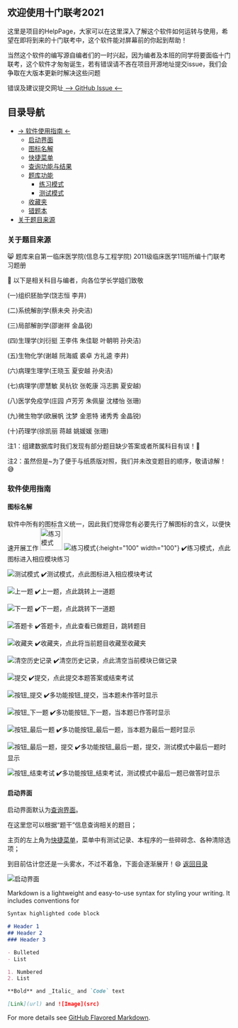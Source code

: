 ## 欢迎使用十门联考2021

这里是项目的HelpPage，大家可以在这里深入了解这个软件如何运转与使用，希望在即将到来的十门联考中，这个软件能对屏幕前的你起到帮助！

当然这个软件的编写源自编者们的一时兴起，因为编者及本班的同学将要面临十门联考，这个软件才匆匆诞生，若有错误请不吝在项目开源地址提交issue，我们会争取在大版本更新时解决这些问题

错误及建议提交网址[  --> GitHub Issue <--](https://github.com/jerryzuo0214/Integrated_Examination_Of_Ten_Subjects_WMU/issues)

## 目录导航
* [-> 软件使用指南 <-](#软件使用指南)
    * [启动界面](#启动界面)
    * [图标名解](#图标名解)
    * [快捷菜单](#快捷菜单)
    * [查询功能与结果](#查询功能与结果)
    * [题库功能](#题库功能)
      * [练习模式](#练习模式)
      * [测试模式](#测试模式)
    * [收藏夹](#收藏夹)
    * [错题本](#错题本)
* [关于题目来源](#关于题目来源)


### 关于题目来源

:smile_cat: 题库来自第一临床医学院(信息与工程学院)  2011级临床医学11班所编十门联考习题册

:clap: 以下是相关科目与编者，向各位学长学姐们致敬

(一)组织胚胎学(饶志恒 李井)

(二)系统解剖学(蔡未央 孙央洁)

(三)局部解剖学(邵谢祥 金晶锐)

(四)生理学(刘衍挺 王李伟 朱佳聪 叶朝明 孙央洁)

(五)生物化学(谢越 阮海威 裘卓 方礼逵 李井)

(六)病理生理学(王晓玉 夏安越 孙央洁)

(七)病理学(廖慧敏 吴杭钦 张乾康 冯志鹏 夏安越)

(八)医学免疫学(庄园 卢芳芳 朱佩鋆 沈楼怡 张珊)

(九)微生物学(欧展帆 沈梦 金恩特 诸秀秀 金晶锐)

(十)药理学(徐凯丽 蒋越 姚媛媛 张珊)

注1：组建数据库时我们发现有部分题目缺少答案或者所属科目有误！:eyes:

注2：虽然但是~为了便于与纸质版对照，我们并未改变题目的顺序，敬请谅解！:sweat_smile:

### 软件使用指南
#### 图标名解

软件中所有的图标含义统一，因此我们觉得您有必要先行了解图标的含义，以便快速开展工作
<img src="https://s3.ax1x.com/2021/01/26/sjUQ78.png" width="50" alt="练习模式"/>
![练习模式](https://s3.ax1x.com/2021/01/26/sjUQ78.png){:height="100" width="100"} :heavy_check_mark:练习模式，点此图标进入相应模块练习

![测试模式](https://s3.ax1x.com/2021/01/26/sjUCm6.png) :heavy_check_mark:测试模式，点此图标进入相应模块考试

![上一题](https://s3.ax1x.com/2021/01/26/sjNHmV.png) :heavy_check_mark:上一题，点此跳转上一道题

![下一题](https://s3.ax1x.com/2021/01/26/sjUEfH.png) :heavy_check_mark:下一题，点此跳转下一道题

![答题卡](https://s3.ax1x.com/2021/01/26/sjU8hQ.png) :heavy_check_mark:答题卡，点此查看已做题目，跳转题目

![收藏夹](https://s3.ax1x.com/2021/01/26/sjNbwT.png) :heavy_check_mark:收藏夹，点此将当前题目收藏至收藏夹

![清空历史记录](https://s3.ax1x.com/2021/01/26/sjNTO0.png) :heavy_check_mark:清空历史记录，点此清空当前模块已做记录

![提交](https://s3.ax1x.com/2021/01/26/sjUnXt.png) :heavy_check_mark:提交，点此提交本题答案或结束考试

![按钮_提交](https://s3.ax1x.com/2021/01/26/sjUkkD.png) :heavy_check_mark:多功能按钮_提交，当本题未作答时显示

![按钮_下一题](https://s3.ax1x.com/2021/01/26/sjUZpd.png) :heavy_check_mark:多功能按钮_下一题，当本题已作答时显示

![按钮_最后一题](https://s3.ax1x.com/2021/01/26/sjUM0f.png) :heavy_check_mark:多功能按钮_最后一题，当本题为最后一题时显示

![按钮_最后一题，提交](https://s3.ax1x.com/2021/01/26/sjUm6I.png) :heavy_check_mark:多功能按钮_最后一题，提交，测试模式中最后一题时显示

![按钮_结束考试](https://s3.ax1x.com/2021/01/26/sjNqTU.png) :heavy_check_mark:多功能按钮_结束考试，测试模式中最后一题已做答时显示

#### 启动界面

启动界面默认为[查询界面](#查询功能与结果)。

在这里您可以根据“题干”信息查询相关的题目；

主页的左上角为[快捷菜单](#快捷菜单)，菜单中有测试记录、本程序的一些碎碎念、各种清除选项；

到目前估计您还是一头雾水，不过不着急，下面会逐渐展开！:smile:  [返回目录](#目录导航)

![启动界面](https://s3.ax1x.com/2021/01/26/sjUY1s.jpg)









Markdown is a lightweight and easy-to-use syntax for styling your writing. It includes conventions for

```markdown
Syntax highlighted code block

# Header 1
## Header 2
### Header 3

- Bulleted
- List

1. Numbered
2. List

**Bold** and _Italic_ and `Code` text

[Link](url) and ![Image](src)
```

For more details see [GitHub Flavored Markdown](https://guides.github.com/features/mastering-markdown/).
